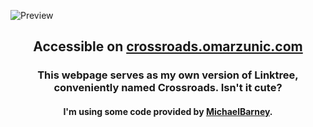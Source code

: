 ![Preview](https://i.imgur.com/rfxfcyr.png "Desktop and Mobile site")

<h2 align="center">Accessible on <a href="https://crossroads.omarzunic.com">crossroads.omarzunic.com</a><h3>

<p align="center">This webpage serves as my own version of Linktree, conveniently named Crossroads. Isn't it cute?</p>
<h4 align="center">I'm using some code provided by <a href="https://github.com/MichaelBarney">MichaelBarney</a>.</h3>
